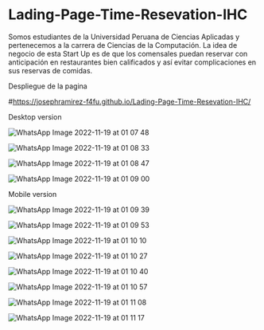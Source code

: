 # Lading-Page-Time-Resevation-IHC
Somos estudiantes de la Universidad Peruana de Ciencias Aplicadas y pertenecemos a la carrera de Ciencias de la Computación. La idea de negocio de esta Start Up es de que los comensales puedan reservar con anticipación en restaurantes bien calificados y así evitar complicaciones en sus reservas de comidas.

Despliegue de la pagina 

#https://josephramirez-f4fu.github.io/Lading-Page-Time-Resevation-IHC/

Desktop version

![WhatsApp Image 2022-11-19 at 01 07 48](https://user-images.githubusercontent.com/85711851/202837342-2af79af4-66d4-4230-853f-24a419cdc441.jpeg)

![WhatsApp Image 2022-11-19 at 01 08 33](https://user-images.githubusercontent.com/85711851/202837352-641c51d3-c235-41fe-87a7-469372f10d1c.jpeg)

![WhatsApp Image 2022-11-19 at 01 08 47](https://user-images.githubusercontent.com/85711851/202837356-2ac35ad6-5d88-45b5-a1e0-66050b53e17b.jpeg)

![WhatsApp Image 2022-11-19 at 01 09 00](https://user-images.githubusercontent.com/85711851/202837358-b826e571-aacb-4398-89c2-366cc749493a.jpeg)

Mobile version

![WhatsApp Image 2022-11-19 at 01 09 39](https://user-images.githubusercontent.com/85711851/202837390-892d5337-e547-49d4-9cab-0fcc5d841dfd.jpeg)

![WhatsApp Image 2022-11-19 at 01 09 53](https://user-images.githubusercontent.com/85711851/202837391-a68b7dde-de32-458a-9471-00cf1fe8fc43.jpeg)

![WhatsApp Image 2022-11-19 at 01 10 10](https://user-images.githubusercontent.com/85711851/202837397-6541e85d-2fba-4abb-81b6-15e865ae5611.jpeg)

![WhatsApp Image 2022-11-19 at 01 10 27](https://user-images.githubusercontent.com/85711851/202837401-f8c889c4-e78b-4095-8713-20e1f49c3b79.jpeg)

![WhatsApp Image 2022-11-19 at 01 10 40](https://user-images.githubusercontent.com/85711851/202837402-87d89749-4069-4173-81d0-d36b3cd114de.jpeg)

![WhatsApp Image 2022-11-19 at 01 10 57](https://user-images.githubusercontent.com/85711851/202837421-36061e04-c639-47f1-a858-fd620bee3b85.jpeg)

![WhatsApp Image 2022-11-19 at 01 11 08](https://user-images.githubusercontent.com/85711851/202837424-a4eea76d-0dce-41e1-b4b7-88daab0dcaac.jpeg)

![WhatsApp Image 2022-11-19 at 01 11 17](https://user-images.githubusercontent.com/85711851/202837428-d0c89318-35cd-4e28-bb6c-5bfa7abaeb50.jpeg)

